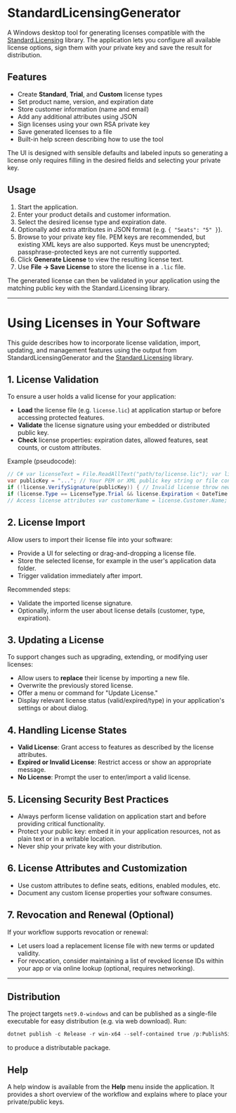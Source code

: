 # StandardLicensingGenerator

A Windows desktop tool for generating licenses compatible with the [Standard.Licensing](https://github.com/dnauck/Standard.Licensing) library. The application lets you configure all available license options, sign them with your private key and save the result for distribution.

## Features

- Create **Standard**, **Trial**, and **Custom** license types
- Set product name, version, and expiration date
- Store customer information (name and email)
- Add any additional attributes using JSON
- Sign licenses using your own RSA private key
- Save generated licenses to a file
- Built-in help screen describing how to use the tool

The UI is designed with sensible defaults and labeled inputs so generating a license only requires filling in the desired fields and selecting your private key.

## Usage

1. Start the application.
2. Enter your product details and customer information.
3. Select the desired license type and expiration date.
4. Optionally add extra attributes in JSON format (e.g. `{ "Seats": "5" }`).
5. Browse to your private key file. PEM keys are recommended, but existing XML keys are also supported.
   Keys must be unencrypted; passphrase-protected keys are not currently supported.
6. Click **Generate License** to view the resulting license text.
7. Use **File → Save License** to store the license in a `.lic` file.

The generated license can then be validated in your application using the matching public key with the Standard.Licensing library.

---

# Using Licenses in Your Software

This guide describes how to incorporate license validation, import, updating, and management features using the output from StandardLicensingGenerator and the [Standard.Licensing](https://github.com/dnauck/Standard.Licensing) library.

## 1. License Validation

To ensure a user holds a valid license for your application:

- **Load** the license file (e.g. `license.lic`) at application startup or before accessing protected features.
- **Validate** the license signature using your embedded or distributed public key.
- **Check** license properties: expiration dates, allowed features, seat counts, or custom attributes.

Example (pseudocode):
```csharp 
// C# var licenseText = File.ReadAllText("path/to/license.lic"); var license = License.Load(licenseText);
var publicKey = "..."; // Your PEM or XML public key string or file content
if (!license.VerifySignature(publicKey)) { // Invalid license throw new UnauthorizedAccessException("License verification failed."); }
if (license.Type == LicenseType.Trial && license.Expiration < DateTime.Now) { // License has expired throw new LicenseExpiredException(); }
// Access license attributes var customerName = license.Customer.Name; var seats = license.AdditionalAttributes.Get("Seats");
```
## 2. License Import

Allow users to import their license file into your software:

- Provide a UI for selecting or drag-and-dropping a license file.
- Store the selected license, for example in the user's application data folder.
- Trigger validation immediately after import.

Recommended steps:

- Validate the imported license signature.
- Optionally, inform the user about license details (customer, type, expiration).

## 3. Updating a License

To support changes such as upgrading, extending, or modifying user licenses:

- Allow users to **replace** their license by importing a new file.
- Overwrite the previously stored license.
- Offer a menu or command for "Update License."
- Display relevant license status (valid/expired/type) in your application's settings or about dialog.

## 4. Handling License States

- **Valid License**: Grant access to features as described by the license attributes.
- **Expired or Invalid License**: Restrict access or show an appropriate message.
- **No License**: Prompt the user to enter/import a valid license.

## 5. Licensing Security Best Practices

- Always perform license validation on application start and before providing critical functionality.
- Protect your public key: embed it in your application resources, not as plain text or in a writable location.
- Never ship your private key with your distribution.

## 6. License Attributes and Customization

- Use custom attributes to define seats, editions, enabled modules, etc.
- Document any custom license properties your software consumes.

## 7. Revocation and Renewal (Optional)

If your workflow supports revocation or renewal:

- Let users load a replacement license file with new terms or updated validity.
- For revocation, consider maintaining a list of revoked license IDs within your app or via online lookup (optional, requires networking).

---

## Distribution

The project targets `net9.0-windows` and can be published as a single-file executable for easy distribution (e.g. via web download). Run:

```PowerShell
dotnet publish -c Release -r win-x64 --self-contained true /p:PublishSingleFile=true
```
to produce a distributable package.

## Help

A help window is available from the **Help** menu inside the application. It provides a short overview of the workflow and explains where to place your private/public keys.
